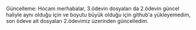 Güncelleme: Hocam merhabalar, 3.ödevin dosyaları da 2.ödevin güncel haliyle aynı olduğu için ve boyutu büyük olduğu için github'a yükleyemedim, son ödeve ait dosyaları 2.ödevimiz üzerinden güncelledim.
